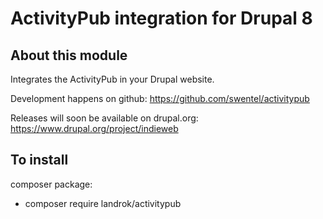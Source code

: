# ActivityPub integration for Drupal 8

## About this module

Integrates the ActivityPub in your Drupal website.

Development happens on github: https://github.com/swentel/activitypub

Releases will soon be available on drupal.org: https://www.drupal.org/project/indieweb

## To install

composer package:

- composer require landrok/activitypub

